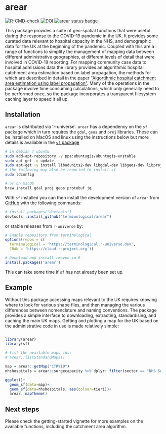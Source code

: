 arear
================

<!-- badges: start -->
[![R-CMD-check](https://github.com/terminological/arear/workflows/R-CMD-check/badge.svg)](https://github.com/terminological/arear/actions)
[![DOI](https://zenodo.org/badge/340773310.svg)](https://zenodo.org/badge/latestdoi/340773310)
[![arear status badge](https://terminological.r-universe.dev/badges/arear)](https://terminological.r-universe.dev)
<!-- badges: end -->

This package provides a suite of geo-spatial functions that were useful during the response to the COVID-19 pandemic in the UK. It provides some curated data relevant to hospital capacity in the NHS, and demographic data for the UK at the beginning of the pandemic. Coupled with this are a range of functions to simplify the management of mapping data between different administrative geographies, at different levels of detail that were involved in COVID-19 reporting. For mapping community case data to hospital admissions data the library provides an algorithmic hospital catchment area estimation based on label propagation, the methods for which are described in detail in the paper ["Algortihmic hospital catchment area estimation using label propagation"](https://bmchealthservres.biomedcentral.com/articles/10.1186/s12913-022-08127-7). Many of the operations in the package involve time consuming calculations, which only generally need to be performed once, so the package incorporates a transparent filesystem caching layer to speed it all up.

## Installation

`arear` is distributed via 'r-universe'. `arear` has a dependency on the `sf` package which in turn requires the `gdal`, `geos` and `proj` libraries. These can be installed on MacOS and linux using the instructions below but more details is available in the [`sf` package](https://r-spatial.github.io/sf/)

```BASH
# in debian / ubuntu
sudo add-apt-repository -y ppa:ubuntugis/ubuntugis-unstable
sudo apt-get -q update
sudo apt-get -y install libudunits2-dev libgdal-dev libgeos-dev libproj-dev libprotobuf-dev libjq-dev
# the following may also be requried to install sf
sudo ldconfig

# or on macOS
brew install gdal proj geos protobuf jq
```

With `sf` installed you can then install the development version of `arear` from [GitHub](https://github.com/terminological/arear) with the following commands:

```R
# install.packages("devtools")
devtools::install_github("terminological/arear")
```

or stable releases from `r-universe` by: 

```R
# Enable repository from terminological
options(repos = c(
  terminological = 'https://terminological.r-universe.dev',
  CRAN = 'https://cloud.r-project.org'))

# Download and install rmaven in R
install.packages('arear')
```

This can take some time if `sf` has not already been set up.

## Example

Without this package accessing maps relevant to the UK requires knowing where to look for various shape files, and then managing the various differences between nomenclature and naming conventions. The package provides a simple interface to downloading, extracting, standardising, and caching the main UK maps. Getting and plotting a map for the UK based on the administrative code in use is made relatively simple:

```R

library(arear)
library(sf)

# list the available maps ids:
# arear::listStandardMaps()

map = arear::getMap("CTRY19")
nhshospitals = arear::surgecapacity %>% dplyr::filter(sector == "NHS Sector")

ggplot()+
  geom_sf(data=map)+
  geom_sf(data=nhshospitals, aes(colour=tier1))+
  arear::mapTheme()
```

## Next steps

Please check the getting-started vignette for more examples on the available functions, including the catchment area algorithm.


